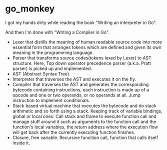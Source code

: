 # go_monkey

I got my hands dirty while reading the book "Writing an interpreter in Go".

And then I'm done with "Writing a Compiler in Go".

* Lexer that distills the meaning of human readable source code into more essential form that arranges tokens which are defined and given its own meaning in the programming language.
* Parser that transforms source codes(tokens lexed by Lexer) to AST structure. Here, Top down operator precedence parser (a.k.a. Pratt parser) is picked up and implemented. 
* AST (Abstract Syntax Tree)
* Interpreter that traverses the AST and executes it on the fly.
* Compiler that traverses the AST and generates the corresponding bytecode containing instructions, each instruction is made up of a opcode and one or two operands, or no operands at all. Jump instruction to implement conditionals.
* Stack based virtual machine that executes the bytecode and do stack arithmetic and so forth using a stack. Keeping track of variable bindings, global or local ones. Call stack and frame to execute function call and manage stuff around it such as arguments to the function call and the function's local variables, the return address where the execution flow will get back after the currently executing function finishes.
* Closure, free variable. Recursive funcition call, function that calls itself inside it.
